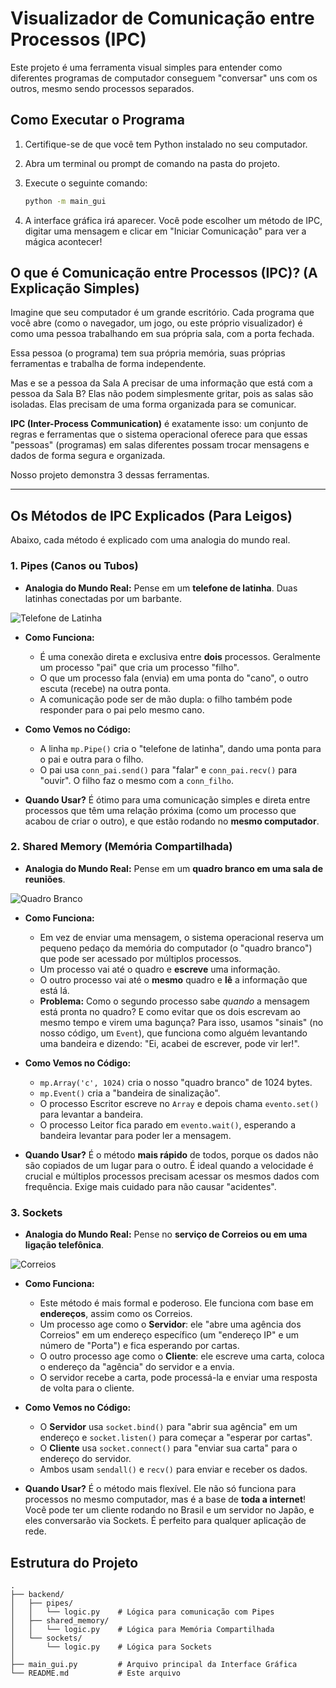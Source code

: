 # Visualizador de Comunicação entre Processos (IPC)

Este projeto é uma ferramenta visual simples para entender como diferentes programas de computador conseguem "conversar" uns com os outros, mesmo sendo processos separados.

## Como Executar o Programa

1.  Certifique-se de que você tem Python instalado no seu computador.
2.  Abra um terminal ou prompt de comando na pasta do projeto.
3.  Execute o seguinte comando:

    ```bash
    python -m main_gui
    ```

4.  A interface gráfica irá aparecer. Você pode escolher um método de IPC, digitar uma mensagem e clicar em "Iniciar Comunicação" para ver a mágica acontecer!

## O que é Comunicação entre Processos (IPC)? (A Explicação Simples)

Imagine que seu computador é um grande escritório. Cada programa que você abre (como o navegador, um jogo, ou este próprio visualizador) é como uma pessoa trabalhando em sua própria sala, com a porta fechada.

Essa pessoa (o programa) tem sua própria memória, suas próprias ferramentas e trabalha de forma independente.

Mas e se a pessoa da Sala A precisar de uma informação que está com a pessoa da Sala B? Elas não podem simplesmente gritar, pois as salas são isoladas. Elas precisam de uma forma organizada para se comunicar.

**IPC (Inter-Process Communication)** é exatamente isso: um conjunto de regras e ferramentas que o sistema operacional oferece para que essas "pessoas" (programas) em salas diferentes possam trocar mensagens e dados de forma segura e organizada.

Nosso projeto demonstra 3 dessas ferramentas.

---

## Os Métodos de IPC Explicados (Para Leigos)

Abaixo, cada método é explicado com uma analogia do mundo real.

### 1. Pipes (Canos ou Tubos)

* **Analogia do Mundo Real:** Pense em um **telefone de latinha**. Duas latinhas conectadas por um barbante.

![Telefone de Latinha](https://i.imgur.com/2s71G5E.png)

* **Como Funciona:**
    * É uma conexão direta e exclusiva entre **dois** processos. Geralmente um processo "pai" que cria um processo "filho".
    * O que um processo fala (envia) em uma ponta do "cano", o outro escuta (recebe) na outra ponta.
    * A comunicação pode ser de mão dupla: o filho também pode responder para o pai pelo mesmo cano.

* **Como Vemos no Código:**
    * A linha `mp.Pipe()` cria o "telefone de latinha", dando uma ponta para o pai e outra para o filho.
    * O pai usa `conn_pai.send()` para "falar" e `conn_pai.recv()` para "ouvir". O filho faz o mesmo com a `conn_filho`.

* **Quando Usar?** É ótimo para uma comunicação simples e direta entre processos que têm uma relação próxima (como um processo que acabou de criar o outro), e que estão rodando no **mesmo computador**.

### 2. Shared Memory (Memória Compartilhada)

* **Analogia do Mundo Real:** Pense em um **quadro branco em uma sala de reuniões**.

![Quadro Branco](https://i.imgur.com/uSj4E2L.png)

* **Como Funciona:**
    * Em vez de enviar uma mensagem, o sistema operacional reserva um pequeno pedaço da memória do computador (o "quadro branco") que pode ser acessado por múltiplos processos.
    * Um processo vai até o quadro e **escreve** uma informação.
    * O outro processo vai até o **mesmo** quadro e **lê** a informação que está lá.
    * **Problema:** Como o segundo processo sabe *quando* a mensagem está pronta no quadro? E como evitar que os dois escrevam ao mesmo tempo e virem uma bagunça? Para isso, usamos "sinais" (no nosso código, um `Event`), que funciona como alguém levantando uma bandeira e dizendo: "Ei, acabei de escrever, pode vir ler!".

* **Como Vemos no Código:**
    * `mp.Array('c', 1024)` cria o nosso "quadro branco" de 1024 bytes.
    * `mp.Event()` cria a "bandeira de sinalização".
    * O processo Escritor escreve no `Array` e depois chama `evento.set()` para levantar a bandeira.
    * O processo Leitor fica parado em `evento.wait()`, esperando a bandeira levantar para poder ler a mensagem.

* **Quando Usar?** É o método **mais rápido** de todos, porque os dados não são copiados de um lugar para o outro. É ideal quando a velocidade é crucial e múltiplos processos precisam acessar os mesmos dados com frequência. Exige mais cuidado para não causar "acidentes".

### 3. Sockets

* **Analogia do Mundo Real:** Pense no **serviço de Correios ou em uma ligação telefônica**.

![Correios](https://i.imgur.com/Q2y1yNm.png)

* **Como Funciona:**
    * Este método é mais formal e poderoso. Ele funciona com base em **endereços**, assim como os Correios.
    * Um processo age como o **Servidor**: ele "abre uma agência dos Correios" em um endereço específico (um "endereço IP" e um número de "Porta") e fica esperando por cartas.
    * O outro processo age como o **Cliente**: ele escreve uma carta, coloca o endereço da "agência" do servidor e a envia.
    * O servidor recebe a carta, pode processá-la e enviar uma resposta de volta para o cliente.

* **Como Vemos no Código:**
    * O **Servidor** usa `socket.bind()` para "abrir sua agência" em um endereço e `socket.listen()` para começar a "esperar por cartas".
    * O **Cliente** usa `socket.connect()` para "enviar sua carta" para o endereço do servidor.
    * Ambos usam `sendall()` e `recv()` para enviar e receber os dados.

* **Quando Usar?** É o método mais flexível. Ele não só funciona para processos no mesmo computador, mas é a base de **toda a internet**! Você pode ter um cliente rodando no Brasil e um servidor no Japão, e eles conversarão via Sockets. É perfeito para qualquer aplicação de rede.

## Estrutura do Projeto

```
.
├── backend/
│   ├── pipes/
│   │   └── logic.py    # Lógica para comunicação com Pipes
│   ├── shared_memory/
│   │   └── logic.py    # Lógica para Memória Compartilhada
│   └── sockets/
│       └── logic.py    # Lógica para Sockets
│
├── main_gui.py         # Arquivo principal da Interface Gráfica
└── README.md           # Este arquivo
```